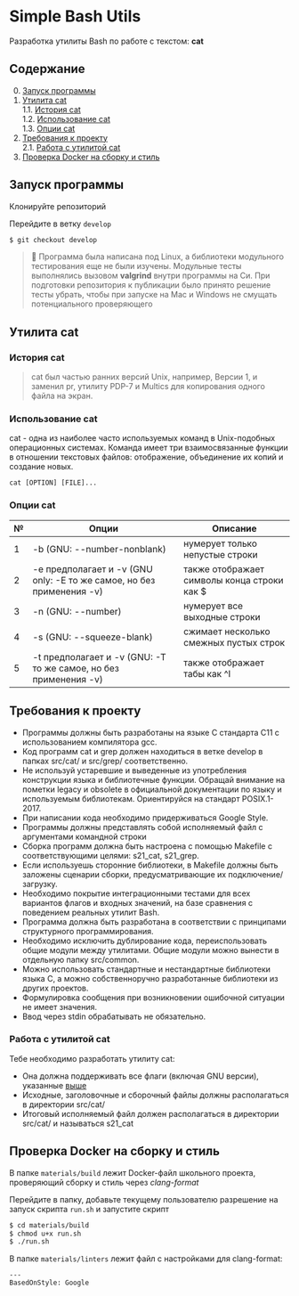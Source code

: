 # Simple Bash Utils

Разработка утилиты Bash по работе с текстом: **cat**

## Содержание

0. [Запуск программы](#запуск-программы)
1. [Утилита cat](#утилита-cat) \
    1.1. [История cat](#история-cat) \
    1.2. [Использование cat](#использование-cat) \
    1.3. [Опции cat](#опции-cat)
2. [Требования к проекту](#требования-к-проекту) \
    2.1. [Работа с утилитой cat](#работа-с-утилитой-cat)
3. [Проверка Docker на сборку и стиль](#проверка-docker-на-сборку-и-стиль)

## Запуск программы

Клонируйте репозиторий

Перейдите в ветку `develop`

```bash
$ git checkout develop
```

> 🧪 Программа была написана под Linux, а библиотеки модульного тестирования еще не были изучены. Модульные тесты выполнялись вызовом **valgrind** внутри программы на Си. При подготовки репозитория к публикации было принято решение тесты убрать, чтобы при запуске на Mac и Windows не смущать потенциального проверяющего

## Утилита cat

### История cat

> cat был частью ранних версий Unix, например, Версии 1, и заменил pr, утилиту PDP-7 и Multics для копирования одного файла на экран.

### Использование cat

cat - одна из наиболее часто используемых команд в Unix-подобных операционных системах. Команда имеет три взаимосвязанные функции в отношении текстовых файлов: отображение, объединение их копий и создание новых.

`cat [OPTION] [FILE]...`

### Опции cat

| № | Опции | Описание |
| ------ | ------ | ------ |
| 1 | -b (GNU: --number-nonblank) | нумерует только непустые строки |
| 2 | -e предполагает и -v (GNU only: -E то же самое, но без применения -v) | также отображает символы конца строки как $  |
| 3 | -n (GNU: --number) | нумерует все выходные строки |
| 4 | -s (GNU: --squeeze-blank) | сжимает несколько смежных пустых строк |
| 5 | -t предполагает и -v (GNU: -T то же самое, но без применения -v) | также отображает табы как ^I |

## Требования к проекту

- Программы должны быть разработаны на языке С стандарта C11 с использованием компилятора gcc.
- Код программ cat и grep должен находиться в ветке develop в папках src/cat/ и src/grep/ соответственно. 
- Не используй устаревшие и выведенные из употребления конструкции языка и библиотечные функции. Обращай внимание на пометки legacy и obsolete в официальной документации по языку и используемым библиотекам. Ориентируйся на стандарт POSIX.1-2017.
- При написании кода необходимо придерживаться Google Style.
- Программы должны представлять собой исполняемый файл с аргументами командной строки
- Сборка программ должна быть настроена с помощью Makefile с соответствующими целями: s21_cat, s21_grep.
- Если используешь сторонние библиотеки, в Makefile должны быть заложены сценарии сборки, предусматривающие их подключение/загрузку.
- Необходимо покрытие интеграционными тестами для всех вариантов флагов и входных значений, на базе сравнения с поведением реальных утилит Bash.
- Программа должна быть разработана в соответствии с принципами структурного программирования.
- Необходимо исключить дублирование кода, переиспользовать общие модули между утилитами. Общие модули можно вынести в отдельную папку src/common.
- Можно использовать стандартные и нестандартные библиотеки языка С, а можно собственноручно разработанные библиотеки из других проектов.
- Формулировка сообщения при возникновении ошибочной ситуации не имеет значения.
- Ввод через stdin обрабатывать не обязательно.


### Работа с утилитой cat

Тебе необходимо разработать утилиту cat:
- Она должна поддерживать все флаги (включая GNU версии), указанные [выше](#опции-cat)
- Исходные, заголовочные и сборочный файлы должны располагаться в директории src/cat/
- Итоговый исполняемый файл должен располагаться в директории src/cat/ и называться s21_cat

## Проверка Docker на сборку и стиль

В папке `materials/build` лежит Docker-файл школьного проекта, проверяющий сборку и стиль через *clang-format*

Перейдите в папку, добавьте текущему пользователю разрешение на запуск скрипта `run.sh` и запустите скрипт

```bash
$ cd materials/build
$ chmod u+x run.sh
$ ./run.sh
```

В папке `materials/linters` лежит файл с настройками для clang-format:

```clang-format
---
BasedOnStyle: Google
```